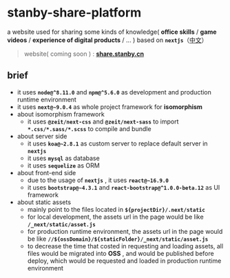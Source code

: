 # stanby-share-platform
a website used for sharing some kinds of knowledge( **office skills** / **game videos** / **experience of digital products** / ... ) based on **`nextjs`**（[中文](https://github.com/MonkingStand/nextjs-stanby-share-platform/blob/master/README.zh.md)）

> website( coming soon ) : **[share.stanby.cn](http://share.stanby.cn)**

## brief
*   it uses **`node@^8.11.0`** and **`npm@^5.6.0`** as development and production runtime environment
*   it uses **`next@~9.0.4`** as whole project framework for **isomorphism**
*   about isomorphism framework
    *   it uses **`@zeit/next-css`** and **`@zeit/next-sass`** to import **`*.css/*.sass/*.scss`** to compile and bundle
*   about server side
    *   it uses **`koa@~2.8.1`** as custom server to replace default server in **`nextjs`**
    *   it uses **`mysql`** as database
    *   it uses **`sequelize`** as ORM
*   about front-end side
    *   due to the usage of **`nextjs`** , it uses **`react@~16.9.0`**
    *   it uses **`bootstrap@~4.3.1`** and **`react-bootstrap@^1.0.0-beta.12`** as UI framework
*   about static assets
    *   mainly point to the files located in **`${projectDir}/.next/static`**
    *   for local development, the assets url in the page would be like **`/_next/static/asset.js`**
    *   for production runtime environment, the assets url in the page would be like **`//${ossDomain}/${staticFolder}/_next/static/asset.js`**
    *   to decrease the time that costed in requesting and loading assets, all files would be migrated into **OSS** , and would be published before deploy, which would be requested and loaded in production runtime environment